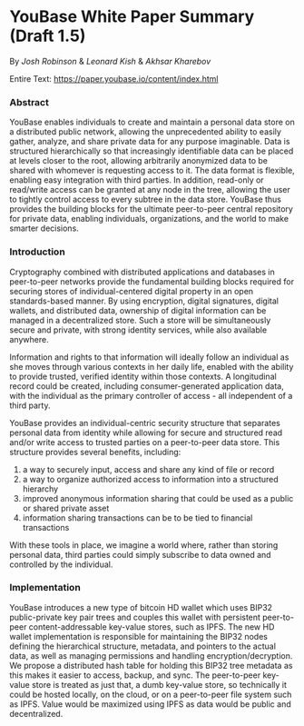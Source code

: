 # YouBase White Paper Summary (Draft 1.5)

By *Josh Robinson* & *Leonard Kish* & *Akhsar Kharebov*

Entire Text: https://paper.youbase.io/content/index.html

### Abstract

YouBase enables individuals to create and maintain a personal data store on a distributed public network, allowing the unprecedented ability to easily gather, analyze, and share private data for any purpose imaginable. Data is structured hierarchically so that increasingly identifiable data can be placed at levels closer to the root, allowing arbitrarily anonymized data to be shared with whomever is requesting access to it.  The data format is flexible, enabling easy integration with third parties. In addition, read-only or read/write access can be granted at any node in the tree, allowing the user to tightly control access to every subtree in the data store. YouBase thus provides the building blocks for the ultimate peer-to-peer central repository for private data, enabling individuals, organizations, and the world to make smarter decisions.


### Introduction

Cryptography combined with distributed applications and databases in peer-to-peer networks provide the fundamental building blocks required for securing stores of individual-centered digital property in an open standards-based manner. By using encryption, digital signatures, digital wallets, and distributed data, ownership of digital information can be managed in a decentralized store. Such a store will be simultaneously secure and private, with strong identity services, while also available anywhere.

Information and rights to that information will ideally follow an individual as she moves through various contexts in her daily life, enabled with the ability to provide trusted, verified identity within those contexts. A longitudinal record could be created, including consumer-generated application data, with the individual as the primary controller of access - all independent of a third party.

YouBase provides an individual-centric security structure that separates personal data from identity while allowing for secure and structured read and/or write access to trusted parties on a peer-to-peer data store. This structure provides several benefits, including:

1. a way to securely input, access and share any kind of file or record
2. a way to organize authorized access to information into a structured hierarchy
3. improved anonymous information sharing that could be used as a public or shared private asset
4. information sharing transactions can be to be tied to financial transactions

With these tools in place, we imagine a world where, rather than storing personal data, third parties could simply subscribe to data owned and controlled by the individual.


### Implementation

YouBase introduces a new type of bitcoin HD wallet which uses BIP32 public-private key pair trees and couples this wallet with persistent peer-to-peer content-addressable key-value stores, such as IPFS. The new HD wallet implementation is responsible for maintaining the BIP32 nodes defining the hierarchical structure, metadata, and pointers to the actual data, as well as managing permissions and handling encryption/decryption.  We propose a distributed hash table for holding this BIP32 tree metadata as this makes it easier to access, backup, and sync. The peer-to-peer key-value store is treated as just that, a dumb key-value store, so technically it could be hosted locally, on the cloud, or on a peer-to-peer file system such as IPFS. Value would be maximized using IPFS as data would be public and decentralized.
